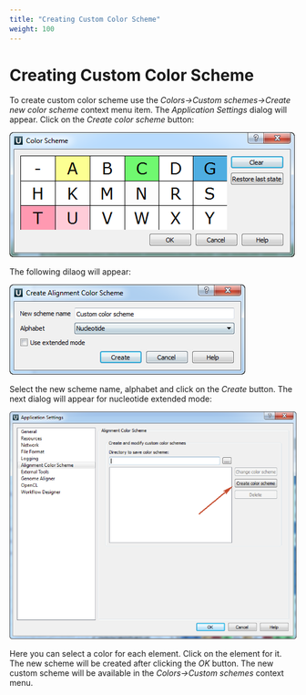 ```yaml
---
title: "Creating Custom Color Scheme"
weight: 100
---
```



# Creating Custom Color Scheme

To create custom color scheme use the _Colors->Custom schemes->Create new color scheme_ context menu item. The _Application Settings_ dialog will appear. Click on the _Create color scheme_ button:


![](/images/65929623/65929624.png)

The following dilaog will appear:


![](/images/65929623/65929625.png)

Select the new scheme name, alphabet and click on the _Create_ button. The next dialog will appear for nucleotide extended mode:


![](/images/65929623/65929626.png)

Here you can select a color for each element. Click on the element for it. The new scheme will be created after clicking the _OK_ button. The new custom scheme will be available in the _Colors->Custom schemes_ context menu.
